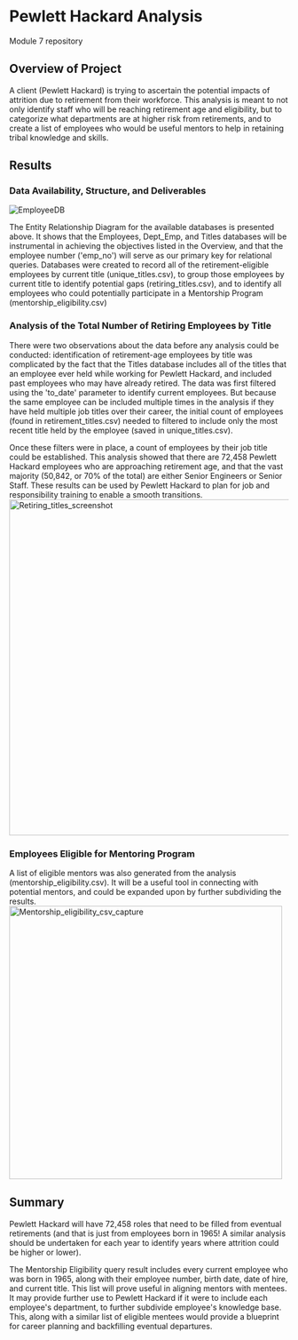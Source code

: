 # Pewlett Hackard Analysis
Module 7 repository

## Overview of Project
A client (Pewlett Hackard) is trying to ascertain the potential impacts of attrition due to retirement from their workforce.  This analysis is meant to not only identify staff who will be reaching retirement age and eligibility, but to categorize what departments are at higher risk from retirements, and to create a list of employees who would be useful mentors to help in retaining tribal knowledge and skills. 

## Results

### Data Availability, Structure, and Deliverables
![EmployeeDB](https://user-images.githubusercontent.com/104801614/177409756-ddc0cd8c-a7db-462d-ab41-85142a3e0277.png)

The Entity Relationship Diagram for the available databases is presented above.  It shows that the Employees, Dept_Emp, and Titles databases will be instrumental in achieving the objectives listed in the Overview, and that the employee number ('emp_no') will serve as our primary key for relational queries.  Databases were created to record all of the retirement-eligible employees by current title (unique_titles.csv), to group those employees by current title to identify potential gaps (retiring_titles.csv), and to identify all employees who could potentially participate in a Mentorship Program (mentorship_eligibility.csv)

### Analysis of the Total Number of Retiring Employees by Title 
There were two observations about the data before any analysis could be conducted: identification of retirement-age employees by title was complicated by the fact that the Titles database includes all of the titles that an employee ever held while working for Pewlett Hackard, and included past employees who may have already retired.  The data was first filtered using the 'to_date' parameter to identify current employees.  But because the same employee can be included multiple times in the analysis if they have held multiple job titles over their career, the initial count of employees (found in retirement_titles.csv) needed to filtered to include only the most recent title held by the employee (saved in unique_titles.csv).  

Once these filters were in place, a count of employees by their job title could be established.  This analysis showed that there are 72,458 Pewlett Hackard employees who are approaching retirement age, and that the vast majority (50,842, or 70% of the total) are either Senior Engineers or Senior Staff.  These results can be used by Pewlett Hackard to plan for job and responsibility training to enable a smooth transitions.
<img width="605" alt="Retiring_titles_screenshot" src="https://user-images.githubusercontent.com/104801614/177413138-892b7048-eea7-4295-ad26-4a580fbef160.png">

### Employees Eligible for Mentoring Program
A list of eligible mentors was also generated from the analysis (mentorship_eligibility.csv). It will be a useful tool in connecting with potential mentors, and could be expanded upon by further subdividing the results.
<img width="492" alt="Mentorship_eligibility_csv_capture" src="https://user-images.githubusercontent.com/104801614/177415796-ad3fb56e-56a0-4dd6-a9b6-c3d5d099d6c0.png">

## Summary
Pewlett Hackard will have 72,458 roles that need to be filled from eventual retirements (and that is just from employees born in 1965!  A similar analysis should be undertaken for each year to identify years where attrition could be higher or lower).

The Mentorship Eligibility query result includes every current employee who was born in 1965, along with their employee number, birth date, date of hire, and current title.  This list will prove useful in aligning mentors with mentees.  It may provide further use to Pewlett Hackard if it were to include each employee's department, to further subdivide employee's knowledge base.  This, along with a similar list of eligible mentees would provide a blueprint for career planning and backfilling eventual departures.

